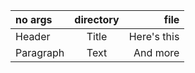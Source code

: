 | no args      | directory | file     |
| :---        |    :----:   |          ---: |
| Header      | Title       | Here's this   |
| Paragraph   | Text        | And more      |
